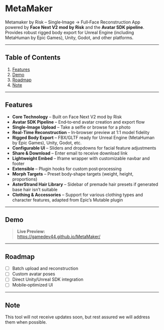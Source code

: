 # MetaMaker

Metamaker by Risk – Single‑Image → Full‑Face Reconstruction App powered by **Face Next V2 mod by Risk** and the **Avatar SDK pipeline**. Provides robust rigged body export for Unreal Engine (including MetaHuman by Epic Games), Unity, Godot, and other platforms.

---

## Table of Contents

1. [Features](#features)  
2. [Demo](#demo)  
3. [Roadmap](#roadmap)  
4. [Note](#note)

---

## Features

- **Core Technology** – Built on Face Next V2 mod by Risk  
- **Avatar SDK Pipeline** – End‑to‑end avatar creation and export flow  
- **Single‑Image Upload** – Take a selfie or browse for a photo  
- **Real‑Time Reconstruction** – In‑browser preview at 1:1 model fidelity  
- **Rigged Body Export** – FBX/GLTF ready for Unreal Engine (MetaHuman by Epic Games), Unity, Godot, etc.  
- **Configurable UI** – Sliders and dropdowns for facial feature adjustments  
- **Share & Download** – Enter email to receive download link  
- **Lightweight Embed** – Iframe wrapper with customizable navbar and footer  
- **Extensible** – Plugin hooks for custom post‑processing  
- **Morph Targets** – Preset body‑shape targets (weight, height, proportions)  
- **AsterStrand Hair Library** – Sidebar of premade hair presets if generated base hair isn’t suitable  
- **Clothing & Accessories** – Support for various clothing types and character features, adapted from Epic’s Mutable plugin

---

## Demo

> **Live Preview:**  
> https://gamedev44.github.io/MetaMaker/

---

## Roadmap

- [ ] Batch upload and reconstruction  
- [ ] Custom avatar poses  
- [ ] Direct Unity/Unreal SDK integration  
- [ ] Mobile‑optimized UI

---

## Note

This tool will not receive updates soon, but rest assured we will address them when possible.
